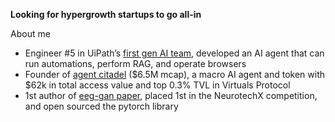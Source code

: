 **Looking for hypergrowth startups to go all-in**

About me
- Engineer #5 in UiPath’s [first gen AI team](https://www.uipath.com/product/autopilot-for-everyone), developed an AI agent that can run automations, perform RAG, and operate browsers
- Founder of [agent citadel](citadelagent.ai) ($6.5M mcap), a macro AI agent and token with $62k in total access value and top 0.3% TVL in Virtuals Protocol
- 1st author of [eeg-gan paper](https://arxiv.org/abs/2402.09453v1), placed 1st in the NeurotechX competition, and open sourced the pytorch library
